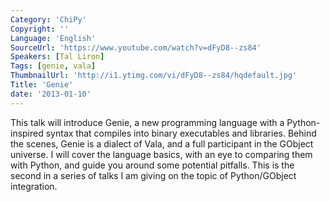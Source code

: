 ```yaml
---
Category: 'ChiPy'
Copyright: ''
Language: 'English'
SourceUrl: 'https://www.youtube.com/watch?v=dFyD8--zs84'
Speakers: [Tal Liron]
Tags: [genie, vala]
ThumbnailUrl: 'http://i1.ytimg.com/vi/dFyD8--zs84/hqdefault.jpg'
Title: 'Genie'
date: '2013-01-10'
---
```

This talk will introduce Genie, a new programming language with a Python-
inspired syntax that compiles into binary executables and libraries. Behind
the scenes, Genie is a dialect of Vala, and a full participant in the GObject
universe. I will cover the language basics, with an eye to comparing them with
Python, and guide you around some potential pitfalls. This is the second in a
series of talks I am giving on the topic of Python/GObject integration.

